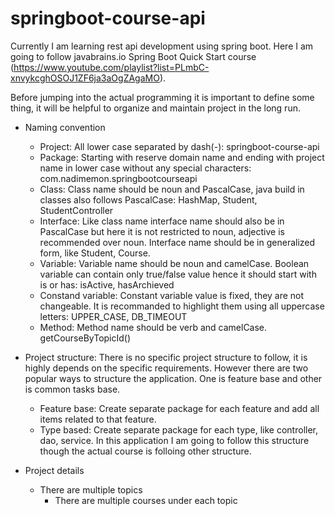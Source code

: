 # springboot-course-api
Currently I am learning rest api development using spring boot. Here I am going to follow javabrains.io Spring Boot Quick Start course (https://www.youtube.com/playlist?list=PLmbC-xnvykcghOSOJ1ZF6ja3aOgZAgaMO). 

Before jumping into the actual programming it is important to define some thing, it will be helpful to organize and maintain project in the long run.

- Naming convention
	- Project: All lower case separated by dash(-): springboot-course-api 
	- Package: Starting with reserve domain name and ending with project name in lower case without any special characters: com.nadimemon.springbootcourseapi
	- Class: Class name should be noun and PascalCase, java build in classes also follows PascalCase: HashMap, Student, StudentController
	- Interface: Like class name interface name should also be in PascalCase but here it is not restricted to noun, adjective is recommended over noun. Interface name should be in generalized form, like Student, Course.
	- Variable: Variable name should be noun and camelCase. Boolean variable can contain only true/false value hence it should start with is or has: isActive, hasArchieved
	- Constand variable: Constant variable value is fixed, they are not changeable. It is recommanded to highlight them using all uppercase letters: UPPER_CASE, DB_TIMEOUT
	- Method: Method name should be verb and camelCase. getCourseByTopicId()


- Project structure: There is no specific project structure to follow, it is highly depends on the specific requirements. However there are two popular ways to structure the application. One is feature base and other is common tasks base.
	- Feature base: Create separate package for each feature and add all items related to that feature.
	- Type based: Create separate package for each type, like controller, dao, service. In this application I am going to follow this structure though the actual course is folloing other structure.
	
	
- Project details
	- There are multiple topics
		- There are multiple courses under each topic